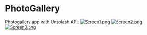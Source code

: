 # PhotoGallery
Photogallery app with Unsplash API. 
[![Screen1.png](https://i.postimg.cc/Gps28YpC/Screen1.png)](https://postimg.cc/jWtKBDNg)
[![Screen2.png](https://i.postimg.cc/FKqTGtmS/Screen2.png)](https://postimg.cc/VSq9LVJs)
[![Screen3.png](https://i.postimg.cc/02fZFKPP/Screen3.png)](https://postimg.cc/XprwyJrz)
